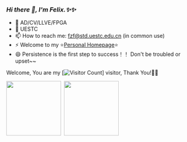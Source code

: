 <link rel="stylesheet" type="text/css" href="./beautiful.css">

### _Hi there 👋, I'm Felix.✨✨_

- 🔭 AD/CV/LLVE/FPGA
- 🌱 UESTC
- 📫 How to reach me: fzf@std.uestc.edu.cn (in common use)
- ⚡ Welcome to my ⭐[Personal Homepage]()⭐
- 😄 Persistence is the first step to success！！ Don't be troubled or upset~~







Welcome, You are my [![Visitor Count](https://profile-counter.glitch.me/Felix-fz/count.svg)] visitor, Thank You!🎉🎉

<span><img src="https://github-readme-stats.vercel.app/api/top-langs/?username=Felix-fz&layout=compact" height=145/></span>&nbsp;&nbsp;<span><img src="https://github-readme-stats.vercel.app/api?username=Felix-fz&count_private=true&show_icons=true" height=145/></span>


<!--
![Felix-fz's GitHub stats](https://github-readme-stats.vercel.app/api?username=Felix-fz&show_icons=true)
![Top Langs](https://github-readme-stats.vercel.app/api/top-langs/?username=Felix-fz&layout=compact)
-->


<!-- [![Top Langs](https://github-readme-stats.vercel.app/api/top-langs/?username=Felix-fz&theme=flag-india)](https://github.com/Felix-fz/github-readme-stats) -->

<!-- 
<table border="0">
<tr>
<td valign="top">
<img src="https://github-readme-stats.vercel.app/api?username=Felix-fz&show_icons=true" alt="Felix-fz's GitHub stats" height="160" />
</td>
<td valign="top">
<img src="https://github-readme-stats.vercel.app/api/top-langs/?username=Felix-fz&layout=compact" alt="Top Langs" height="160" />
</td>
</tr>
</table>
-->





